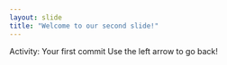 ```yaml
---
layout: slide
title: "Welcome to our second slide!"
---
```

Activity: Your first commit
Use the left arrow to go back!